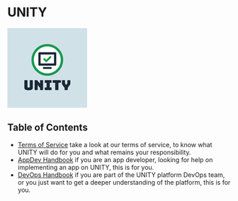 <!-- DOCTOC SKIP -->

# UNITY

![](assets/unity_logo.png)

## Table of Contents

* [Terms of Service](Terms-of-Service.md)
  take a look at our terms of service, to know what UNITY will do for you and what remains your responsibility.
* [AppDev Handbook](app-dev-handbook/index.md)
  if you are an app developer, looking for help on implementing an app on UNITY, this is for you.
* [DevOps Handbook](dev-ops-handbook/index.md)
  if you are part of the UNITY platform DevOps team, or you just want to get a deeper understanding of the platform, this
  is for you.
